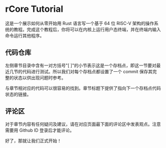 # rCore Tutorial

这是一个展示如何从零开始用 Rust 语言写一个基于 64 位 RISC-V 架构的操作系统的教程。完成这个教程后，你将可以在内核上运行用户态终端，并在终端内输入命令运行其他程序。

## 代码仓库

左侧章节目录中含有一对方括号"[ ]"的小节表示这是一个存档点，即这一节要对最近几节的代码进行测试。所以我们对每个存档点都设置了一个 commit 保存其完整的状态以供出现问题时参考。

与章节相对应的代码可以很容易的找到。章节标题下提供了指向下一个存档点代码状态的链接。

## 评论区

对于章节内容有任何疑问及建议，请在对应页面最下面的评论区中发表观点。注意需要用 Github ID 登录后才能评论。



好了，那就让我们正式开始！